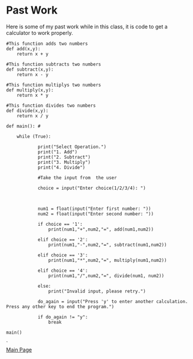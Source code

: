 ﻿# Past Work
<p> Here is some of my past work while in this class, it is code to get a calculator to work properly.</p>
    

    #This function adds two numbers
    def add(x,y):
        return x + y
    
    #This function subtracts two numbers
    def subtract(x,y):
        return x - y
    
    #This function multiplys two numbers
    def multiply(x,y):
        return x * y
    
    #This function divides two numbers
    def divide(x,y):
        return x / y
    
    def main(): #
    
        while (True):
    
                print("Select Operation.")
                print("1. Add")
                print("2. Subtract")
                print("3. Multiply")
                print("4. Divide")
    
                #Take the input from  the user
           
                choice = input("Enter choice(1/2/3/4): ")
    
                    
    
                num1 = float(input("Enter first number: "))
                num2 = float(input("Enter second number: "))
    
                if choice == '1':
                    print(num1,"+",num2,"=", add(num1,num2))
    
                elif choice == '2':
                    print(num1,"-",num2,"=", subtract(num1,num2))
    
                elif choice == '3':
                    print(num1,"*",num2,"=", multiply(num1,num2))
    
                elif choice == '4':
                    print(num1,"/",num2,"=", divide(num1, num2))
    
                else:
                    print("Invalid input, please retry.")
    
                do_again = input("Press 'y' to enter another calculation. Press any other key to end the program.")
    
                if do_again != "y":
                    break
    
    main()
    

 

 `       
     [Main Page](https://github.com/jketsenburg/Jeff-Final/blob/master/Ketsenburg-Final-master/Final.md)
